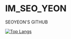 # IM_SEO_YEON
SEOYEON'S GITHUB


[![Top Langs](https://github-readme-stats.vercel.app/api/top-langs/?username=alier22&layout=compact)](https://github.com/alier22/github-readme-stats)
